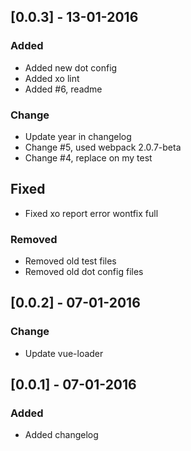 ## [0.0.3] - 13-01-2016
### Added 
- Added new dot config
- Added xo lint
- Added #6, readme

### Change
- Update year in changelog
- Change #5, used webpack 2.0.7-beta
- Change #4, replace on my test

## Fixed
- Fixed xo report error wontfix full 

### Removed
- Removed old test files
- Removed old dot config files

## [0.0.2] - 07-01-2016
### Change
- Update vue-loader


## [0.0.1] - 07-01-2016
### Added
- Added changelog
